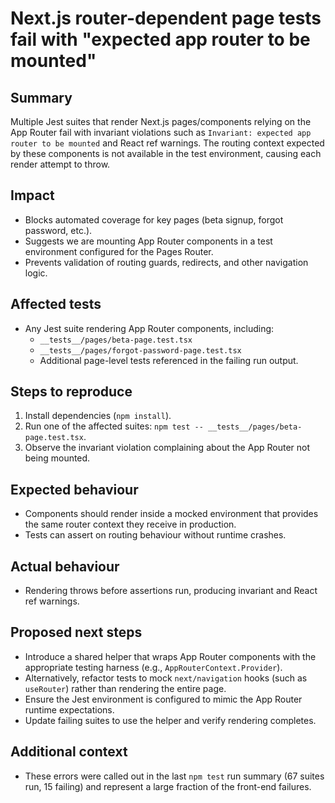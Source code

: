 # Next.js router-dependent page tests fail with "expected app router to be mounted"

## Summary
Multiple Jest suites that render Next.js pages/components relying on the App Router fail with invariant violations such as `Invariant: expected app router to be mounted` and React ref warnings. The routing context expected by these components is not available in the test environment, causing each render attempt to throw.

## Impact
- Blocks automated coverage for key pages (beta signup, forgot password, etc.).
- Suggests we are mounting App Router components in a test environment configured for the Pages Router.
- Prevents validation of routing guards, redirects, and other navigation logic.

## Affected tests
- Any Jest suite rendering App Router components, including:
  - `__tests__/pages/beta-page.test.tsx`
  - `__tests__/pages/forgot-password-page.test.tsx`
  - Additional page-level tests referenced in the failing run output.

## Steps to reproduce
1. Install dependencies (`npm install`).
2. Run one of the affected suites: `npm test -- __tests__/pages/beta-page.test.tsx`.
3. Observe the invariant violation complaining about the App Router not being mounted.

## Expected behaviour
- Components should render inside a mocked environment that provides the same router context they receive in production.
- Tests can assert on routing behaviour without runtime crashes.

## Actual behaviour
- Rendering throws before assertions run, producing invariant and React ref warnings.

## Proposed next steps
- Introduce a shared helper that wraps App Router components with the appropriate testing harness (e.g., `AppRouterContext.Provider`).
- Alternatively, refactor tests to mock `next/navigation` hooks (such as `useRouter`) rather than rendering the entire page.
- Ensure the Jest environment is configured to mimic the App Router runtime expectations.
- Update failing suites to use the helper and verify rendering completes.

## Additional context
- These errors were called out in the last `npm test` run summary (67 suites run, 15 failing) and represent a large fraction of the front-end failures.
